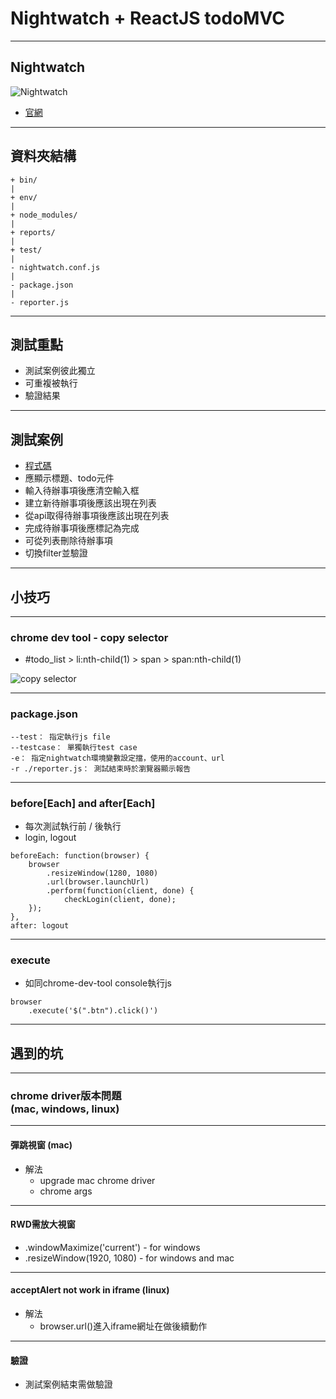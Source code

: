 # Nightwatch + ReactJS todoMVC

---

## Nightwatch

![Nightwatch](https://i.imgur.com/549jK0V.png)

- [官網](http://nightwatchjs.org/)

<!-- more -->

---

## 資料夾結構

```
+ bin/
|
+ env/
|
+ node_modules/
|
+ reports/
|
+ test/
|
- nightwatch.conf.js
|
- package.json
|
- reporter.js
```

---

## 測試重點

- 測試案例彼此獨立
- 可重複被執行
- 驗證結果

---

## 測試案例

- [程式碼](https://github.com/bbandydd/nightwatch_example)
- 應顯示標題、todo元件
- 輸入待辦事項後應清空輸入框
- 建立新待辦事項後應該出現在列表
- 從api取得待辦事項後應該出現在列表
- 完成待辦事項後應標記為完成
- 可從列表刪除待辦事項
- 切換filter並驗證

---

## 小技巧

----

### chrome dev tool - copy selector

- #todo_list > li:nth-child(1) > span > span:nth-child(1)

![copy selector](https://i.imgur.com/wTRCiZB.png)

----

### package.json


```
--test： 指定執行js file
--testcase： 單獨執行test case
-e： 指定nightwatch環境變數設定擋，使用的account、url
-r ./reporter.js： 測試結束時於瀏覽器顯示報告
```

----

### before[Each] and after[Each]

- 每次測試執行前 / 後執行
- login, logout

```
beforeEach: function(browser) {
	browser
		.resizeWindow(1280, 1080)
		.url(browser.launchUrl)
		.perform(function(client, done) {
			checkLogin(client, done);
	});
},
after: logout
```

----

### execute

- 如同chrome-dev-tool console執行js

```
browser
	.execute('$(".btn").click()')
```

---

## 遇到的坑

----

### chrome driver版本問題<br>(mac, windows, linux)

----

#### 彈跳視窗 (mac)

- 解法
	- upgrade mac chrome driver
	- chrome args

----

#### RWD需放大視窗

- .windowMaximize('current') - for windows
- .resizeWindow(1920, 1080) - for windows and mac

----

#### acceptAlert not work in iframe (linux)

- 解法
	- browser.url()進入iframe網址在做後續動作

----

#### 驗證

- 測試案例結束需做驗證
